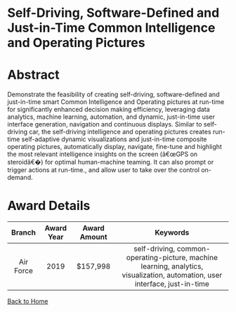 
Self-Driving, Software-Defined and Just-in-Time Common Intelligence and Operating Pictures
==========================================================================================

# Abstract


Demonstrate the feasibility of creating self-driving, software-defined and just-in-time smart Common Intelligence and Operating pictures at run-time for significantly enhanced decision making efficiency, leveraging data analytics, machine learning, automation, and dynamic, just-in-time user interface generation, navigation and continuous displays. Similar to self-driving car, the self-driving intelligence and operating pictures creates run-time self-adaptive dynamic visualizations and just-in-time composite operating pictures, automatically display, navigate, fine-tune and highlight the most relevant intelligence insights on the screen (â€œGPS on steroidâ€�) for optimal human-machine teaming. It can also prompt or trigger actions at run-time., and allow user to take over the control on-demand.  

# Award Details

|Branch|Award Year|Award Amount|Keywords|
| :---: | :---: | :---: | :---: |
|Air Force|2019|$157,998|self-driving, common-operating-picture, machine learning, analytics, visualization, automation, user interface, just-in-time|
  
  


[Back to Home](https://github.com/chrischow/dod_sbir_awards#1504)